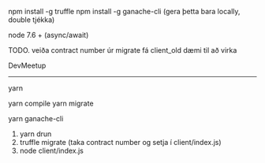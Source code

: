 npm install -g truffle
npm install -g ganache-cli
(gera þetta bara locally, double tjékka)


node 7.6 + (async/await)


TODO. 
veiða contract number úr migrate
fá client_old dæmi til að virka

DevMeetup
___
yarn

yarn compile
yarn migrate

yarn ganache-cli





1. yarn drun
2. truffle migrate (taka contract number og setja í client/index.js)
3. node client/index.js

